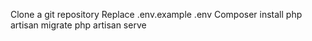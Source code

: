 Clone a git repository
Replace .env.example .env
Composer install
php artisan migrate
php artisan serve
